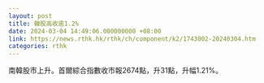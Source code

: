 ```yaml
---
layout: post
title: 韓股高收逾1.2%
date: 2024-03-04 14:49:06.000000000 +08:00
link: https://news.rthk.hk/rthk/ch/component/k2/1743002-20240304.htm
categories: rthk
---
```


南韓股市上升。首爾綜合指數收市報2674點，升31點，升幅1.21%。
